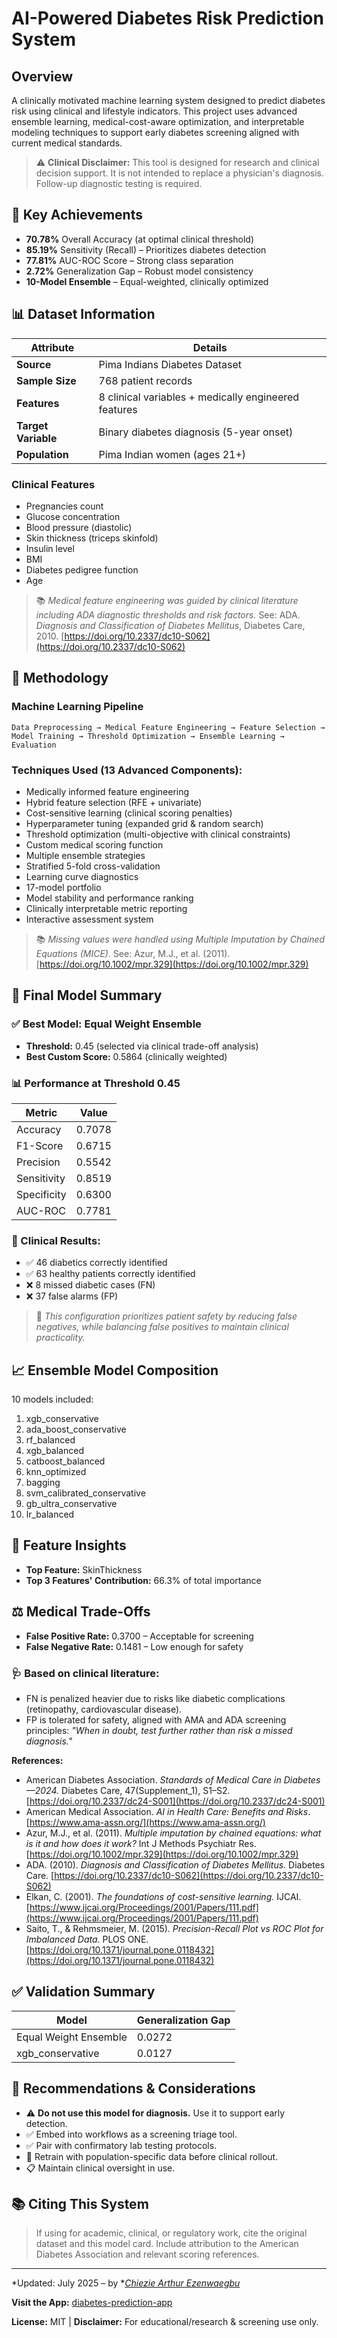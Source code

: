 # AI-Powered Diabetes Risk Prediction System

&#x20;&#x20;

## Overview

A clinically motivated machine learning system designed to predict diabetes risk using clinical and lifestyle indicators. This project uses advanced ensemble learning, medical-cost-aware optimization, and interpretable modeling techniques to support early diabetes screening aligned with current medical standards.

> ⚠️ **Clinical Disclaimer:** This tool is designed for research and clinical decision support. It is not intended to replace a physician's diagnosis. Follow-up diagnostic testing is required.

## 🎯 Key Achievements

- **70.78%** Overall Accuracy (at optimal clinical threshold)
- **85.19%** Sensitivity (Recall) – Prioritizes diabetes detection
- **77.81%** AUC-ROC Score – Strong class separation
- **2.72%** Generalization Gap – Robust model consistency
- **10-Model Ensemble** – Equal-weighted, clinically optimized

## 📊 Dataset Information

| Attribute           | Details                                              |
| ------------------- | ---------------------------------------------------- |
| **Source**          | Pima Indians Diabetes Dataset                        |
| **Sample Size**     | 768 patient records                                  |
| **Features**        | 8 clinical variables + medically engineered features |
| **Target Variable** | Binary diabetes diagnosis (5-year onset)             |
| **Population**      | Pima Indian women (ages 21+)                         |

### Clinical Features

- Pregnancies count
- Glucose concentration
- Blood pressure (diastolic)
- Skin thickness (triceps skinfold)
- Insulin level
- BMI
- Diabetes pedigree function
- Age

> 📚 *Medical feature engineering was guided by clinical literature including ADA diagnostic thresholds and risk factors.* See: ADA. *Diagnosis and Classification of Diabetes Mellitus*, Diabetes Care, 2010. [https://doi.org/10.2337/dc10-S062](https://doi.org/10.2337/dc10-S062)

## 🔬 Methodology

### Machine Learning Pipeline

```
Data Preprocessing → Medical Feature Engineering → Feature Selection → Model Training → Threshold Optimization → Ensemble Learning → Evaluation
```

### Techniques Used (13 Advanced Components):

- Medically informed feature engineering
- Hybrid feature selection (RFE + univariate)
- Cost-sensitive learning (clinical scoring penalties)
- Hyperparameter tuning (expanded grid & random search)
- Threshold optimization (multi-objective with clinical constraints)
- Custom medical scoring function
- Multiple ensemble strategies
- Stratified 5-fold cross-validation
- Learning curve diagnostics
- 17-model portfolio
- Model stability and performance ranking
- Clinically interpretable metric reporting
- Interactive assessment system

> 📚 *Missing values were handled using Multiple Imputation by Chained Equations (MICE).* See: Azur, M.J., et al. (2011). [https://doi.org/10.1002/mpr.329](https://doi.org/10.1002/mpr.329)

## 🤖 Final Model Summary

### ✅ Best Model: **Equal Weight Ensemble**

- **Threshold:** 0.45 (selected via clinical trade-off analysis)
- **Best Custom Score:** 0.5864 (clinically weighted)

### 📊 Performance at Threshold 0.45

| Metric      | Value  |
| ----------- | ------ |
| Accuracy    | 0.7078 |
| F1-Score    | 0.6715 |
| Precision   | 0.5542 |
| Sensitivity | 0.8519 |
| Specificity | 0.6300 |
| AUC-ROC     | 0.7781 |

### 🏥 Clinical Results:

- ✅ 46 diabetics correctly identified
- ✅ 63 healthy patients correctly identified
- ❌ 8 missed diabetic cases (FN)
- ❌ 37 false alarms (FP)

> 📌 *This configuration prioritizes patient safety by reducing false negatives, while balancing false positives to maintain clinical practicality.*

## 📈 Ensemble Model Composition

10 models included:

1. xgb\_conservative
2. ada\_boost\_conservative
3. rf\_balanced
4. xgb\_balanced
5. catboost\_balanced
6. knn\_optimized
7. bagging
8. svm\_calibrated\_conservative
9. gb\_ultra\_conservative
10. lr\_balanced

## 🧠 Feature Insights

- **Top Feature:** SkinThickness
- **Top 3 Features' Contribution:** 66.3% of total importance

## ⚖️ Medical Trade-Offs

- **False Positive Rate:** 0.3700 – Acceptable for screening
- **False Negative Rate:** 0.1481 – Low enough for safety

### 🩺 Based on clinical literature:

- FN is penalized heavier due to risks like diabetic complications (retinopathy, cardiovascular disease).
- FP is tolerated for safety, aligned with AMA and ADA screening principles: *"When in doubt, test further rather than risk a missed diagnosis."*

**References:**

- American Diabetes Association. *Standards of Medical Care in Diabetes—2024.* Diabetes Care, 47(Supplement\_1), S1–S2. [https://doi.org/10.2337/dc24-S001](https://doi.org/10.2337/dc24-S001)
- American Medical Association. *AI in Health Care: Benefits and Risks*. [https://www.ama-assn.org/](https://www.ama-assn.org/)
- Azur, M.J., et al. (2011). *Multiple imputation by chained equations: what is it and how does it work?* Int J Methods Psychiatr Res. [https://doi.org/10.1002/mpr.329](https://doi.org/10.1002/mpr.329)
- ADA. (2010). *Diagnosis and Classification of Diabetes Mellitus.* Diabetes Care. [https://doi.org/10.2337/dc10-S062](https://doi.org/10.2337/dc10-S062)
- Elkan, C. (2001). *The foundations of cost-sensitive learning.* IJCAI. [https://www.ijcai.org/Proceedings/2001/Papers/111.pdf](https://www.ijcai.org/Proceedings/2001/Papers/111.pdf)
- Saito, T., & Rehmsmeier, M. (2015). *Precision-Recall Plot vs ROC Plot for Imbalanced Data.* PLOS ONE. [https://doi.org/10.1371/journal.pone.0118432](https://doi.org/10.1371/journal.pone.0118432)

## ✅ Validation Summary

| Model                 | Generalization Gap |
| --------------------- | ------------------ |
| Equal Weight Ensemble | 0.0272             |
| xgb\_conservative     | 0.0127             |

## 🔬 Recommendations & Considerations

- ⚠️ **Do not use this model for diagnosis.** Use it to support early detection.
- ✅ Embed into workflows as a screening triage tool.
- ✅ Pair with confirmatory lab testing protocols.
- 🔁 Retrain with population-specific data before clinical rollout.
- 📋 Maintain clinical oversight in use.

## 📚 Citing This System

> If using for academic, clinical, or regulatory work, cite the original dataset and this model card. Include attribution to the American Diabetes Association and relevant scoring references.

---

\*Updated: July 2025 – by \*[*Chiezie Arthur Ezenwaegbu*](mailto\:chiezie.arthur@gmail.com)

**Visit the App:** [diabetes-prediction-app](https://diabetes-risk-predict.streamlit.app/)

**License:** MIT | **Disclaimer:** For educational/research & screening use only.

